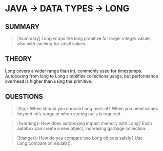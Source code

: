 # JAVA -> DATA TYPES -> LONG
## SUMMARY
> [!summary]
> Long wraps the long primitive for larger integer values, also with caching for small values.

## THEORY
Long covers a wider range than int, commonly used for timestamps. Autoboxing from long to Long simplifies collections usage, but performance overhead is higher than using the primitive.

## QUESTIONS
> [!tip]- When should you choose Long over int?
> When you need values beyond int’s range or when storing nulls is required.

> [!warning]- How does autoboxing impact memory with Long?
> Each autobox can create a new object, increasing garbage collection.

> [!danger]- How do you compare two Long objects safely?
> Use Long.compare or .equals().
